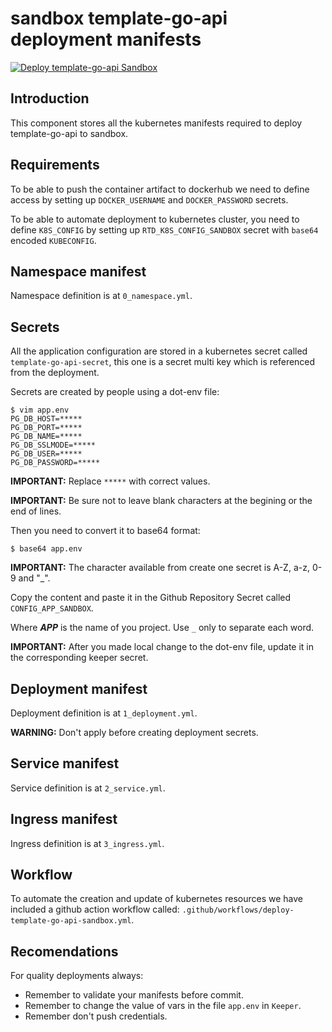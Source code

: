 # sandbox template-go-api deployment manifests

[![Deploy template-go-api Sandbox](https://github.com/resuelve/infra-rtd/actions/workflows/deploy-template-go-api-sandbox.yml/badge.svg)](https://github.com/resuelve/infra-rtd/actions/workflows/deploy-template-go-api-sandbox.yml)

## Introduction

This component stores all the kubernetes manifests required to deploy template-go-api to sandbox.

## Requirements

To be able to push the container artifact to dockerhub we need to define access by setting up
`DOCKER_USERNAME` and `DOCKER_PASSWORD` secrets.

To be able to automate deployment to kubernetes cluster, you need to define `K8S_CONFIG` by
setting up `RTD_K8S_CONFIG_SANDBOX` secret with `base64` encoded `KUBECONFIG`.

## Namespace manifest

Namespace definition is at `0_namespace.yml`.

## Secrets

All the application configuration are stored in a kubernetes secret called `template-go-api-secret`, this one is a
secret multi key which is referenced from the deployment.

Secrets are created by people using a dot-env file:

```
$ vim app.env
PG_DB_HOST=*****
PG_DB_PORT=*****
PG_DB_NAME=*****
PG_DB_SSLMODE=*****
PG_DB_USER=*****
PG_DB_PASSWORD=*****
```

**IMPORTANT:** Replace `*****` with correct values.

**IMPORTANT:** Be sure not to leave blank characters at the begining or the end of lines.

Then you need to convert it to base64 format:

```
$ base64 app.env
```
**IMPORTANT:** The character available from create one secret is A-Z, a-z, 0-9 and "_".

Copy the content and paste it in the Github Repository Secret called `CONFIG_APP_SANDBOX`.

Where **_APP_** is the name of you project. Use `_` only to separate each word.

**IMPORTANT:** After you made local change to the dot-env file, update it in the corresponding keeper secret.

## Deployment manifest

Deployment definition is at `1_deployment.yml`.

**WARNING:** Don't apply before creating deployment secrets.

## Service manifest

Service definition is at `2_service.yml`.

## Ingress manifest

Ingress definition is at `3_ingress.yml`.

## Workflow

To automate the creation and update of kubernetes resources we have included a github action workflow called:
`.github/workflows/deploy-template-go-api-sandbox.yml`.

## Recomendations

For quality deployments always:

 * Remember to validate your manifests before commit.
 * Remember to change the value of vars in the file `app.env` in `Keeper`.
 * Remember don't push credentials.
